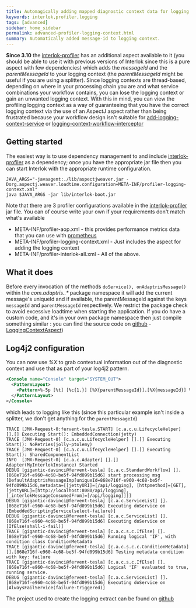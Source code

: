 ```yaml
---
title: Automagically adding mapped diagnostic context data for logging
keywords: interlok,profiler,logging
tags: [advanced]
sidebar: home_sidebar
permalink: advanced-profiler-logging-context.html
summary: Automatically added message-id to logging context.
---
```


**Since 3.10** the [interlok-profiler](https://github.com/adaptris/interlok-profiler) has an additional aspect available to it (you should be able to use it with previous versions of Interlok since this is a pure aspect with few dependencies) which adds the _messageId_ and the _parentMessageId_ to your logging context (the _parentMessageId_ might be useful if you are using a splitter). Since logging contexts are thread-based, depending on where in your processing chain you are and what service combinations your workflow contains, you can lose the logging context or gain an unwanted logging context. With this in mind, you can view the profiling logging context as a way of guaranteeing that you have the correct logging context via the use of an AspectJ aspect rather than being frustrated because your workflow design isn't suitable for [add-logging-context-service][] or [logging-context-workflow-interceptor][]

## Getting started

The easiest way is to use dependency management to and include [interlok-profiler][] as a dependency; once you have the appropriate jar file then you can start Interlok with the appropriate runtime configuration.

```
JAVA_ARGS="-javaagent:./lib/aspectjweaver.jar -Dorg.aspectj.weaver.loadtime.configuration=META-INF/profiler-logging-context.xml"
java $JAVA_ARGS -jar lib/interlok-boot.jar
```

Note that there are 3 profiler configurations available in the [interlok-profiler][] jar file. You can of course write your own if your requirements don't match what's available

* META-INF/profiler-aop.xml - this provides performance metrics data that you can use with [prometheus](advanced-profiler-prometheus.html)
* META-INF/profiler-logging-context.xml - Just includes the aspect for adding the logging context
* META-INF/profiler-interlok-all.xml - All of the above.

## What it does

Before every invocation of the methods `doService(), onAdaptrisMessage()` within the _com.adaptris..*_ package namespace it will add the current message's uniqueId and if available, the parentMessageId against the keys `messageId` and `parentMessageId` respectively. We restrict the package check to avoid excessive loadtime when starting the application. If you do have a custom code, and it's in your own package namespace then just compile something similar : you can find the source code on [github](https://github.com/adaptris/interlok-profiler) - [LoggingContextAspect][])

## Log4j2 configuration

You can now use _%X_ to grab contextual information out of the diagnostic context and use that as part of your log4j2 pattern.

```xml
<Console name="Console" target="SYSTEM_OUT">
  <PatternLayout>
    <Pattern>%-5p [%t] [%c{1.}] [%X{parentMessageId}].[%X{messageId}] %m%n</Pattern>
  </PatternLayout>
</Console>
```

which leads to logging like this (since this particular example isn't inside a splitter, we don't get anything for the `parentMessageId`)

```
TRACE [JMX-Request-0:fervent-tesla.START] [c.a.c.u.LifecycleHelper] [].[] Executing Start(): EmbeddedConnection(jetty)
TRACE [JMX-Request-0] [c.a.c.u.LifecycleHelper] [].[] Executing Start(): NoRetries(jolly-ptolemy)
TRACE [JMX-Request-0] [c.a.c.u.LifecycleHelper] [].[] Executing Start(): SharedComponentList
INFO  [JMX-Request-0] [c.a.c.Adapter] [].[] Adapter(MyInterlokInstance) Started
DEBUG [gigantic-davinci@fervent-tesla] [c.a.c.StandardWorkflow] [].[868e716f-e960-4c68-be5f-94fd099b15d6] start processing msg [DefaultAdaptrisMessageImp[uniqueId=868e716f-e960-4c68-be5f-94fd099b15d6,metadata=[[jettyURI]=[/api/logging], [httpmethod]=[GET], [jettyURL]=[http://localhost:8080/api/logging], [_interlokMessageConsumedFrom]=[/api/logging]]]]
DEBUG [gigantic-davinci@fervent-tesla] [c.a.c.ServiceList] [].[868e716f-e960-4c68-be5f-94fd099b15d6] Executing doService on [EmbeddedScriptingService(select-failure)]
DEBUG [gigantic-davinci@fervent-tesla] [c.a.c.ServiceList] [].[868e716f-e960-4c68-be5f-94fd099b15d6] Executing doService on [IfElse(shall-i-fail)]
TRACE [gigantic-davinci@fervent-tesla] [c.a.c.s.c.IfElse] [].[868e716f-e960-4c68-be5f-94fd099b15d6] Running logical 'IF', with condition class ConditionMetadata
TRACE [gigantic-davinci@fervent-tesla] [c.a.c.s.c.c.ConditionMetadata] [].[868e716f-e960-4c68-be5f-94fd099b15d6] Testing metadata condition with key: failure
TRACE [gigantic-davinci@fervent-tesla] [c.a.c.s.c.IfElse] [].[868e716f-e960-4c68-be5f-94fd099b15d6] Logical 'IF' evaluated to true, running service.
DEBUG [gigantic-davinci@fervent-tesla] [c.a.c.ServiceList] [].[868e716f-e960-4c68-be5f-94fd099b15d6] Executing doService on [AlwaysFailService(failure-triggered)]
```

The project used to create the logging extract can be found on [github](https://github.com/adaptris-labs/interlok-logging-context)

[interlok-profiler]: https://nexus.adaptris.net/nexus/content/groups/interlok/com/adaptris/interlok-profiler/
[add-logging-context-service]: https://nexus.adaptris.net/nexus/content/sites/javadocs/com/adaptris/interlok-core/3.10-SNAPSHOT/com/adaptris/core/services/AddLoggingContext.html
[logging-context-workflow-interceptor]: https://nexus.adaptris.net/nexus/content/sites/javadocs/com/adaptris/interlok-core/3.10-SNAPSHOT/com/adaptris/core/interceptor/LoggingContextWorkflowInterceptor.html
[LoggingContextAspect]: https://github.com/adaptris/interlok-profiler/blob/develop/src/main/java/com/adaptris/profiler/aspects/LoggingContextAspect.java